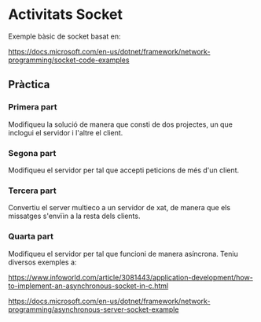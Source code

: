 # Activitats Socket

Exemple bàsic de socket basat en:

https://docs.microsoft.com/en-us/dotnet/framework/network-programming/socket-code-examples

## Pràctica

### Primera part

Modifiqueu la solució de manera que consti de dos projectes, un que inclogui el servidor i l'altre el client.

### Segona part

Modifiqueu el servidor per tal que accepti peticions de més d'un client.


### Tercera part

Convertiu el server multieco a un servidor de xat, de manera que els missatges s'envïin a la resta dels clients.

### Quarta part

Modifiqueu el servidor per tal que funcioni de manera asíncrona. Teniu diversos exemples a:

https://www.infoworld.com/article/3081443/application-development/how-to-implement-an-asynchronous-socket-in-c.html

https://docs.microsoft.com/en-us/dotnet/framework/network-programming/asynchronous-server-socket-example

